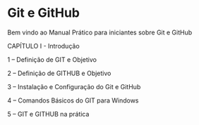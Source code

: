 # Git e GitHub

Bem vindo ao Manual Prático para iniciantes sobre Git e GitHub

CAPÍTULO I - Introdução

1 – Definição de GIT e Objetivo

2 – Definição de GITHUB e Objetivo

3 –  Instalação e Configuração do Git e GitHub

4 – Comandos Básicos do GIT para Windows

5 – GIT e GITHUB na prática
